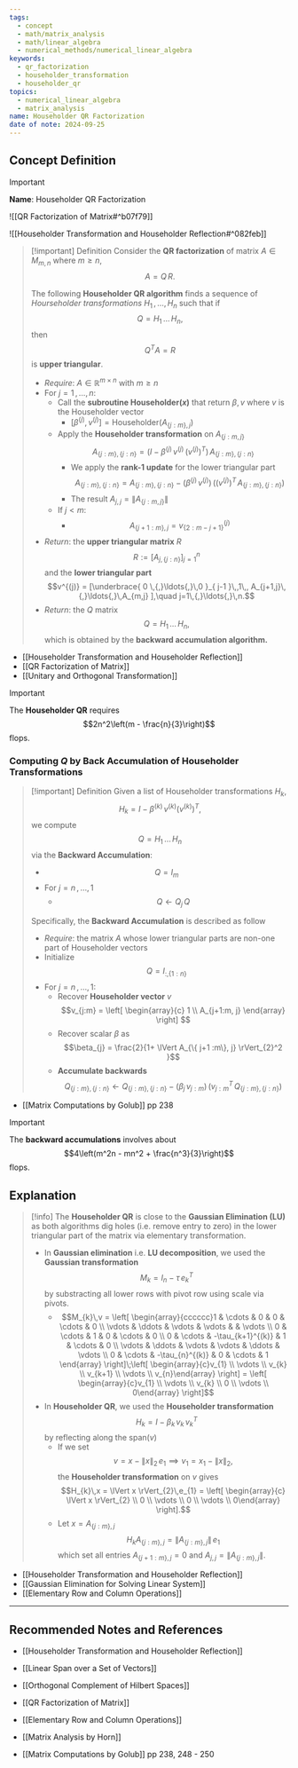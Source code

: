 ```yaml
---
tags:
  - concept
  - math/matrix_analysis
  - math/linear_algebra
  - numerical_methods/numerical_linear_algebra
keywords:
  - qr_factorization
  - householder_transformation
  - householder_qr
topics:
  - numerical_linear_algebra
  - matrix_analysis
name: Householder QR Factorization
date of note: 2024-09-25
---
```


## Concept Definition

>[!important]
>**Name**: Householder QR Factorization

![[QR Factorization of Matrix#^b07f79]]

![[Householder Transformation and Householder Reflection#^082feb]]

>[!important] Definition
>Consider the **QR factorization** of matrix $A\in M_{m,n}$ where $m \ge n$, $$A = Q\,R.$$
>
>The following **Householder QR algorithm** finds a sequence of *Hourseholder transformations* $H_{1} \,{,}\ldots{,}\,H_{n}$ such that if $$Q = H_{1}\,{}\ldots{}\,H_{n},$$ then $$Q^{T}A = R$$ is **upper triangular**.
>- *Require*: $A\in \mathbb{R}^{m\times n}$ with $m\ge n$
>- For $j=1\,{,}\ldots{,}\,n$:
>	- Call the **subroutine $\text{Householder}(x)$** that return $\beta, v$ where $v$ is the Householder vector
>		- $[\beta^{(j)}, v^{(j)}] = \text{Householder}(A_{\{ j:m \}, j})$
>	- Apply the **Householder transformation** on $A_{\{ j:m , j\}}$ $$A_{\{ j:m \}, \{ j:n \}} = \left(I - \beta^{(j)}\,v^{(j)}\,(v^{(j)})^{T}\right)\,A_{\{ j:m \}, \{ j:n \}}$$
>		- We apply the **rank-1 update** for the lower triangular part $$A_{\{ j:m \}, \{ j:n \}} = A_{\{ j:m \}, \{ j:n \}} - (\beta^{(j)}\,v^{(j)})\,\left((v^{(j)})^{T}\,A_{\{ j:m \}, \{ j:n \}}\right)$$
>		- The result $A_{j,j} = \lVert A_{\{ j:m , j\}} \rVert$
>	- If $j < m$:
>		- $$A_{\{ j+1:m \}, j} = v_{\{ 2:m-j+1 \}}^{(j)}$$
>- *Return*: the **upper triangular matrix** $R$ $$R := [A_{j, \{ j:n \}}]_{j=1}^{n}$$ and the **lower triangular part** $$v^{(j)} = [\underbrace{ 0 \,{,}\ldots{,}\,0 }_{ j-1 }\,,1\,, A_{j+1,j}\,{,}\ldots{,}\,A_{m,j} ],\quad j=1\,{,}\ldots{,}\,n.$$ 
>- *Return*: the $Q$ matrix $$Q= H_{1}\,{}\ldots{}\,H_{n},$$ which is obtained by the **backward accumulation algorithm.**

- [[Householder Transformation and Householder Reflection]]
- [[QR Factorization of Matrix]]
- [[Unitary and Orthogonal Transformation]]

>[!important]
>The **Householder QR** requires $$2n^2\left(m - \frac{n}{3}\right)$$ flops.

### Computing $Q$ by Back Accumulation of Householder Transformations

>[!important] Definition
>Given a list of Householder transformations $H_{k}$, $$H_{k} = I - \beta^{(k)}\,v^{(k)}(v^{(k)})^{T},$$ we compute $$Q = H_{1}\,{}\ldots{}\,H_{n}$$ via the **Backward Accumulation**:
>- $$Q = I_{m}$$ 
>- For $j=n\,{,}\ldots{,}\,1$
>	- $$Q \leftarrow Q_{j}\,Q$$
>	  
>Specifically, the **Backward Accumulation** is described as follow
>- *Require*: the matrix $A$ whose lower triangular parts are non-one part of Householder vectors
>- Initialize $$Q = I_{:, \{ 1:n \}}$$
>- For $j=n\,{,}\ldots{,}\,1$:
>	- Recover **Householder vector** $v$ $$v_{j:m} = \left[ \begin{array}{c} 1 \\ A_{j+1:m, j} \end{array} \right] $$
>	- Recover scalar $\beta$ as $$\beta_{j} = \frac{2}{1+ \lVert A_{\{ j+1 :m\}, j} \rVert_{2}^2 }$$
>	- **Accumulate backwards** $$Q_{\{ j:m \}, \{ j:n \}} \leftarrow Q_{\{ j:m \}, \{ j:n \}} - \left(\beta_{j}\,v_{j:m}\right)\,\left(v_{j:m}^{T}\,Q_{\{ j:m \}, \{ j:n \}}\right)$$

- [[Matrix Computations by Golub]] pp 238

>[!important]
>The **backward accumulations** involves about $$4\left(m^2n - mn^2 + \frac{n^3}{3}\right)$$ flops.


## Explanation

>[!info]
>The **Householder QR** is close to the **Gaussian Elimination (LU)** as both algorithms dig holes (i.e. remove entry to zero) in the lower triangular part of the matrix via elementary transformation.
>- In **Gaussian elimination** i.e. **LU decomposition**, we used the **Gaussian transformation** $$M_{k} = I_{n} - \tau\,e_{k}^{T}$$ by substracting  all lower rows with pivot row using scale via pivots.
>	- $$M_{k}\,v = \left[ \begin{array}{cccccc}1 & \cdots & 0 & 0 & \cdots & 0 \\ \vdots & \ddots & \vdots & \vdots &  & \vdots \\ 0 & \cdots & 1 & 0 & \cdots & 0 \\ 0 & \cdots & -\tau_{k+1}^{(k)} & 1 & \cdots & 0 \\ \vdots & \ddots & \vdots & \vdots & \ddots & \vdots \\ 0 & \cdots & -\tau_{n}^{(k)} & 0 & \cdots & 1 \end{array} \right]\;\left[ \begin{array}{c}v_{1} \\ \vdots \\ v_{k} \\ v_{k+1} \\ \vdots \\ v_{n}\end{array} \right] =  \left[ \begin{array}{c}v_{1} \\ \vdots \\ v_{k} \\ 0 \\ \vdots \\ 0\end{array} \right]$$ 
>- In **Householder QR**, we used the **Householder transformation** $$H_{k}  = I- \beta_{k}\,v_{k}\,v_{k}^{T}$$ by reflecting along the $\text{span}(v)$
>	- If we set $$v = x  - \lVert x \rVert_{2}\,e_{1} \implies v_{1} = x_{1} - \lVert x \rVert_{2},$$ the **Householder transformation** on $v$ gives $$H_{k}\,x =  \lVert x \rVert_{2}\,e_{1} = \left[ \begin{array}{c} \lVert x \rVert_{2} \\ 0 \\ \vdots \\  0 \\ \vdots \\ 0\end{array} \right].$$
>	- Let $x = A_{\{ j:m \}, j}$ $$H_{k}A_{\{ j:m \}, j} = \lVert A_{\{ j:m \}, j} \rVert\, e_{1} $$ which set all entries $A_{\{ j+1:m \},j} = 0$ and $A_{j,j} = \lVert A_{\{ j:m \}, j} \rVert.$

- [[Householder Transformation and Householder Reflection]]
- [[Gaussian Elimination for Solving Linear System]]
- [[Elementary Row and Column Operations]]



-----------
##  Recommended Notes and References

- [[Householder Transformation and Householder Reflection]]

- [[Linear Span over a Set of Vectors]]
- [[Orthogonal Complement of Hilbert Spaces]]
- [[QR Factorization of Matrix]]


- [[Elementary Row and Column Operations]]

- [[Matrix Analysis by Horn]]
- [[Matrix Computations by Golub]] pp 238, 248 - 250